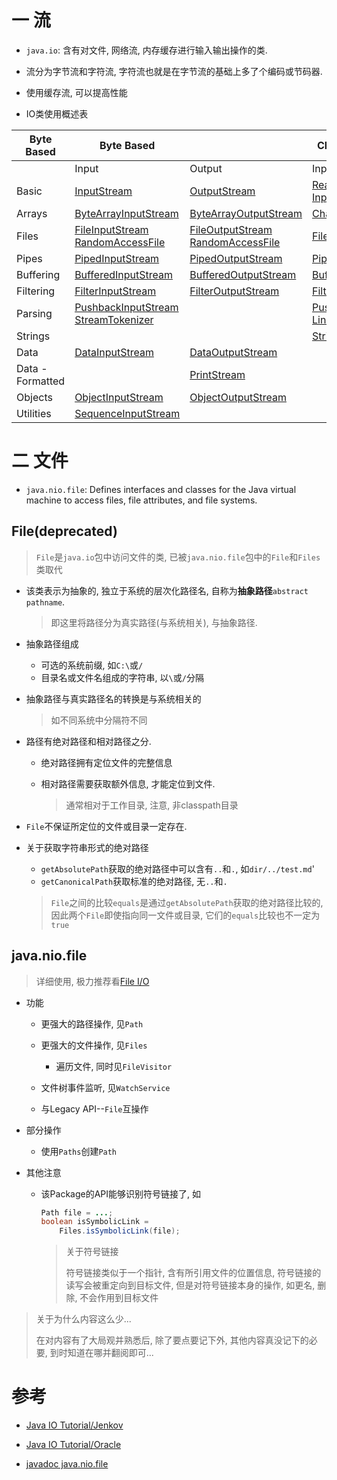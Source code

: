 # 一 流

* `java.io`: 含有对文件, 网络流, 内存缓存进行输入输出操作的类. 
* 流分为字节流和字符流, 字符流也就是在字节流的基础上多了个编码或节码器.
* 使用缓存流, 可以提高性能

* IO类使用概述表

| Byte Based       | Byte Based                                                   |                                                              | Character Based                                              |                                                              |
| ---------------- | ------------------------------------------------------------ | ------------------------------------------------------------ | ------------------------------------------------------------ | ------------------------------------------------------------ |
|                  | Input                                                        | Output                                                       | Input                                                        | Output                                                       |
| Basic            | [InputStream](http://tutorials.jenkov.com/java-io/inputstream.html) | [OutputStream](http://tutorials.jenkov.com/java-io/outputstream.html) | [Reader](http://tutorials.jenkov.com/java-io/reader.html) [InputStreamReader](http://tutorials.jenkov.com/java-io/inputstreamreader.html) | [Writer](http://tutorials.jenkov.com/java-io/writer.hml) [OutputStreamWriter](http://tutorials.jenkov.com/java-io/outputstreamwriter.html) |
| Arrays           | [ByteArrayInputStream](http://tutorials.jenkov.com/java-io/bytearrayinputstream.html) | [ByteArrayOutputStream](http://tutorials.jenkov.com/java-io/bytearrayoutputstream.html) | [CharArrayReader](http://tutorials.jenkov.com/java-io/chararrayreader.html) | [CharArrayWriter](http://tutorials.jenkov.com/java-io/chararraywriter.html) |
| Files            | [FileInputStream](http://tutorials.jenkov.com/java-io/fileinputstream.html) [RandomAccessFile](http://tutorials.jenkov.com/java-io/randomaccessfile.html) | [FileOutputStream](http://tutorials.jenkov.com/java-io/fileoutputstream.html) [RandomAccessFile](http://tutorials.jenkov.com/java-io/randomaccessfile.html) | [FileReader](http://tutorials.jenkov.com/java-io/filereader.html) | [FileWriter](http://tutorials.jenkov.com/java-io/filewriter.html) |
| Pipes            | [PipedInputStream](http://tutorials.jenkov.com/java-io/pipedinputstream.html) | [PipedOutputStream](http://tutorials.jenkov.com/java-io/pipedoutputstream.html) | [PipedReader](http://tutorials.jenkov.com/java-io/pipedreader.html) | [PipedWriter](http://tutorials.jenkov.com/java-io/pipedwriter.html) |
| Buffering        | [BufferedInputStream](http://tutorials.jenkov.com/java-io/bufferedinputstream.html) | [BufferedOutputStream](http://tutorials.jenkov.com/java-io/bufferedoutputstream.html) | [BufferedReader](http://tutorials.jenkov.com/java-io/bufferedreader.html) | [BufferedWriter](http://tutorials.jenkov.com/java-io/bufferedwriter.html) |
| Filtering        | [FilterInputStream](http://tutorials.jenkov.com/java-io/filterinputstream.html) | [FilterOutputStream](http://tutorials.jenkov.com/java-io/filteroutputstream.html) | [FilterReader](http://tutorials.jenkov.com/java-io/filterreader.html) | [FilterWriter](http://tutorials.jenkov.com/java-io/filterwriter.html) |
| Parsing          | [PushbackInputStream](http://tutorials.jenkov.com/java-io/pushbackinputstream.html) [StreamTokenizer](http://tutorials.jenkov.com/java-io/streamtokenizer.html) |                                                              | [PushbackReader](http://tutorials.jenkov.com/java-io/pushbackreader.html) [LineNumberReader](http://tutorials.jenkov.com/java-io/linenumberreader.html) |                                                              |
| Strings          |                                                              |                                                              | [StringReader](http://tutorials.jenkov.com/java-io/stringreader.html) | [StringWriter](http://tutorials.jenkov.com/java-io/stringwriter.html) |
| Data             | [DataInputStream](http://tutorials.jenkov.com/java-io/datainputstream.html) | [DataOutputStream](http://tutorials.jenkov.com/java-io/dataoutputstream.html) |                                                              |                                                              |
| Data - Formatted |                                                              | [PrintStream](http://tutorials.jenkov.com/java-io/printstream.html) |                                                              | [PrintWriter](http://tutorials.jenkov.com/java-io/printwriter.html) |
| Objects          | [ObjectInputStream](http://tutorials.jenkov.com/java-io/objectinputstream.html) | [ObjectOutputStream](http://tutorials.jenkov.com/java-io/objectoutputstream.html) |                                                              |                                                              |
| Utilities        | [SequenceInputStream](http://tutorials.jenkov.com/java-io/sequenceinputstream.html) |                                                              |                                                              |                                                              |

# 二 文件

* `java.nio.file`: Defines interfaces and classes for the Java virtual machine to access files, file attributes, and file systems.

## File(deprecated)

> `File`是`java.io`包中访问文件的类, 已被`java.nio.file`包中的`File`和`Files`类取代

* 该类表示为抽象的, 独立于系统的层次化路径名, 自称为**抽象路径**`abstract pathname`.

  > 即这里将路径分为真实路径(与系统相关), 与抽象路径.

* 抽象路径组成

  * 可选的系统前缀, 如`C:\`或`/`
  * 目录名或文件名组成的字符串, 以`\`或`/`分隔

* 抽象路径与真实路径名的转换是与系统相关的

  > 如不同系统中分隔符不同

* 路径有绝对路径和相对路径之分.

  * 绝对路径拥有定位文件的完整信息

  * 相对路径需要获取额外信息, 才能定位到文件.

    > 通常相对于工作目录, 注意, 非classpath目录

* `File`不保证所定位的文件或目录一定存在.

* 关于获取字符串形式的绝对路径

  * `getAbsolutePath`获取的绝对路径中可以含有`..`和`.`, 如`dir/../test.md`'
  * `getCanonicalPath`获取标准的绝对路径, 无`..`和`.`

  > `File`之间的比较`equals`是通过`getAbsolutePath`获取的绝对路径比较的, 因此两个`File`即使指向同一文件或目录, 它们的`equals`比较也不一定为`true`

## java.nio.file

> 详细使用, 极力推荐看[File I/O](https://docs.oracle.com/javase/tutorial/essential/io/fileio.html)

* 功能

  * 更强大的路径操作, 见`Path`
  * 更强大的文件操作, 见`Files`
    * 遍历文件, 同时见`FileVisitor`

  * 文件树事件监听, 见`WatchService`
  * 与Legacy API--`File`互操作

* 部分操作
  
	* 使用`Paths`创建`Path`
  
* 其他注意

  * 该Package的API能够识别符号链接了, 如

    ```java
    Path file = ...;
    boolean isSymbolicLink =
        Files.isSymbolicLink(file);
    ```

    > 关于符号链接
    >
    > 符号链接类似于一个指针, 含有所引用文件的位置信息, 符号链接的读写会被重定向到目标文件, 但是对符号链接本身的操作, 如更名, 删除, 不会作用到目标文件



> 关于为什么内容这么少...
>
> 在对内容有了大局观并熟悉后, 除了要点要记下外, 其他内容真没记下的必要, 到时知道在哪并翻阅即可...

# 参考

* [Java IO Tutorial/Jenkov](http://tutorials.jenkov.com/java-io/index.html)

* [Java IO Tutorial/Oracle](https://docs.oracle.com/javase/tutorial/essential/io/index.html)

* [javadoc java.nio.file](https://docs.oracle.com/javase/8/docs/api/java/nio/file/package-summary.html)

